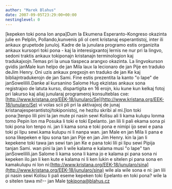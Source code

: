 ```yaml
---
author: "Marek Blahus"
date: 2007-09-05T23:29:00+00:00
nestinglevel: 0
---
```

\[kepeken toki pona lon anpa\]Dum la Ekumena Esperanto-Kongreso okazinta julie en Pelplin, Pollando,kunvenis pli ol cent kristanaj esperantistoj, inter ili ankaux grupetode junuloj. Kadre de la junulara programo estis organizita ankaux kursopri toki pona - kaj la interesigxantoj lernis ne nur pri la lingvo, sedoni traktis ankaux tokiponajn kristanajn terminologion kaj tradukajxojn.Temas pri la unua tiaspeca arangxo okazinta. La lingvokurson gvidis janMale kun helpo de jan Mila laux la lecionaro de jan Pije en traduko deJim Henry. Oni uzis ankaux pregxojn en traduko de jan Ke kaj bibliajntradukerojn de jan Sami. Fine estis prezentita la kanto "o lape" de janSowelilili.Danke al kursanino Salome Hug ekzistas ankaux sona registrajxo de latuta kurso, dispartigita en 16 erojn, kiu kune kun kelkaj fotoj pri lakurso kaj aliaj junularaj programeroj konsulteblas cxe:[http://www.kristana.org/EEK-18/junularo/Se](http://www.kristana.org/EEK-18/junularo/Se) vi volas scii pli pri la aktivajxoj de junaj kristanajesperantistoj/tokiponistoj, ne hezitu skribi al mi.\[lon toki pona:\]tenpo lili pini la jan mute pi nasin sewi Kolisu ali li kama kulupu lonma tomo Pepin lon ma Posuka li toki e toki Epelanto. jan lili li pali ekama sona pi toki pona lon tenpo ni. jan li kama sona e toki pona e nimipi ijo sewi e pana toki pi lipu sewi.kama kulupu ni li nanpa wan. jan Male en jan Mila li pana e sona likepeken e lipu sona tan jan Pije en jan Jim Henry. kin la jan li kepekene toki tawa jan sewi tan jan Ke e pana toki lili pi lipu sewi Pipija tanjan Sami. wan pini la jan li wile kalama e kalama musi "o lape" tan janSowelilili.jan Salome li kama sona li kama jo e kalama pi pana sona ni kepeken ilo.jan li ken kute e kalama ni li ken lukin e sitelen pi pana sona en kamakulupu ni lon ni:[http://www.kristana.org/EEK-18/junularo/sina](http://www.kristana.org/EEK-18/junularo/sina) wile ala wile sona e ni: jan lili pi nasin sewi Kolisu li pali eseme kepeken toki Epelanto en toki pona? wile la o sitelen tawa mi!--
 jan Male [tokipona@blahus.cz](mailto://tokipona@blahus.cz)